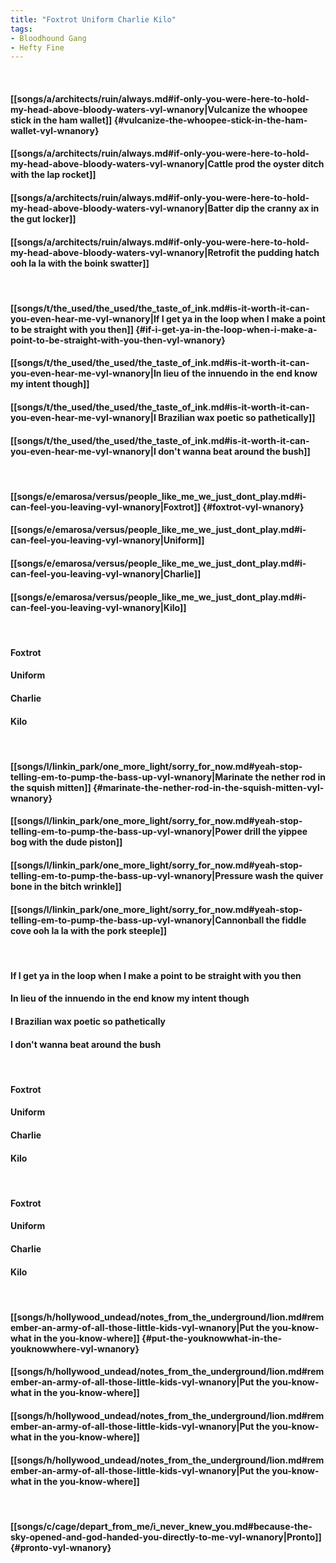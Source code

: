 ```yaml
---
title: "Foxtrot Uniform Charlie Kilo"
tags:
- Bloodhound Gang
- Hefty Fine
---
```

&nbsp;
#### [[songs/a/architects/ruin/always.md#if-only-you-were-here-to-hold-my-head-above-bloody-waters-vyl-wnanory|Vulcanize the whoopee stick in the ham wallet]] {#vulcanize-the-whoopee-stick-in-the-ham-wallet-vyl-wnanory}
#### [[songs/a/architects/ruin/always.md#if-only-you-were-here-to-hold-my-head-above-bloody-waters-vyl-wnanory|Cattle prod the oyster ditch with the lap rocket]]
#### [[songs/a/architects/ruin/always.md#if-only-you-were-here-to-hold-my-head-above-bloody-waters-vyl-wnanory|Batter dip the cranny ax in the gut locker]]
#### [[songs/a/architects/ruin/always.md#if-only-you-were-here-to-hold-my-head-above-bloody-waters-vyl-wnanory|Retrofit the pudding hatch ooh la la with the boink swatter]]
&nbsp;
#### [[songs/t/the_used/the_used/the_taste_of_ink.md#is-it-worth-it-can-you-even-hear-me-vyl-wnanory|If I get ya in the loop when I make a point to be straight with you then]] {#if-i-get-ya-in-the-loop-when-i-make-a-point-to-be-straight-with-you-then-vyl-wnanory}
#### [[songs/t/the_used/the_used/the_taste_of_ink.md#is-it-worth-it-can-you-even-hear-me-vyl-wnanory|In lieu of the innuendo in the end know my intent though]]
#### [[songs/t/the_used/the_used/the_taste_of_ink.md#is-it-worth-it-can-you-even-hear-me-vyl-wnanory|I Brazilian wax poetic so pathetically]]
#### [[songs/t/the_used/the_used/the_taste_of_ink.md#is-it-worth-it-can-you-even-hear-me-vyl-wnanory|I don't wanna beat around the bush]]
&nbsp;
#### [[songs/e/emarosa/versus/people_like_me_we_just_dont_play.md#i-can-feel-you-leaving-vyl-wnanory|Foxtrot]] {#foxtrot-vyl-wnanory}
#### [[songs/e/emarosa/versus/people_like_me_we_just_dont_play.md#i-can-feel-you-leaving-vyl-wnanory|Uniform]]
#### [[songs/e/emarosa/versus/people_like_me_we_just_dont_play.md#i-can-feel-you-leaving-vyl-wnanory|Charlie]]
#### [[songs/e/emarosa/versus/people_like_me_we_just_dont_play.md#i-can-feel-you-leaving-vyl-wnanory|Kilo]]
&nbsp;
#### Foxtrot
#### Uniform
#### Charlie
#### Kilo
&nbsp;
#### [[songs/l/linkin_park/one_more_light/sorry_for_now.md#yeah-stop-telling-em-to-pump-the-bass-up-vyl-wnanory|Marinate the nether rod in the squish mitten]] {#marinate-the-nether-rod-in-the-squish-mitten-vyl-wnanory}
#### [[songs/l/linkin_park/one_more_light/sorry_for_now.md#yeah-stop-telling-em-to-pump-the-bass-up-vyl-wnanory|Power drill the yippee bog with the dude piston]]
#### [[songs/l/linkin_park/one_more_light/sorry_for_now.md#yeah-stop-telling-em-to-pump-the-bass-up-vyl-wnanory|Pressure wash the quiver bone in the bitch wrinkle]]
#### [[songs/l/linkin_park/one_more_light/sorry_for_now.md#yeah-stop-telling-em-to-pump-the-bass-up-vyl-wnanory|Cannonball the fiddle cove ooh la la with the pork steeple]]
&nbsp;
#### If I get ya in the loop when I make a point to be straight with you then
#### In lieu of the innuendo in the end know my intent though
#### I Brazilian wax poetic so pathetically
#### I don't wanna beat around the bush
&nbsp;
#### Foxtrot
#### Uniform
#### Charlie
#### Kilo
&nbsp;
#### Foxtrot
#### Uniform
#### Charlie
#### Kilo
&nbsp;
#### [[songs/h/hollywood_undead/notes_from_the_underground/lion.md#remember-an-army-of-all-those-little-kids-vyl-wnanory|Put the you-know-what in the you-know-where]] {#put-the-youknowwhat-in-the-youknowwhere-vyl-wnanory}
#### [[songs/h/hollywood_undead/notes_from_the_underground/lion.md#remember-an-army-of-all-those-little-kids-vyl-wnanory|Put the you-know-what in the you-know-where]]
#### [[songs/h/hollywood_undead/notes_from_the_underground/lion.md#remember-an-army-of-all-those-little-kids-vyl-wnanory|Put the you-know-what in the you-know-where]]
#### [[songs/h/hollywood_undead/notes_from_the_underground/lion.md#remember-an-army-of-all-those-little-kids-vyl-wnanory|Put the you-know-what in the you-know-where]]
&nbsp;
#### [[songs/c/cage/depart_from_me/i_never_knew_you.md#because-the-sky-opened-and-god-handed-you-directly-to-me-vyl-wnanory|Pronto]] {#pronto-vyl-wnanory}
